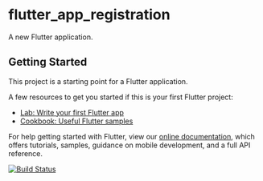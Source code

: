 # flutter_app_registration

A new Flutter application.

## Getting Started

This project is a starting point for a Flutter application.

A few resources to get you started if this is your first Flutter project:

- [Lab: Write your first Flutter app](https://flutter.dev/docs/get-started/codelab)
- [Cookbook: Useful Flutter samples](https://flutter.dev/docs/cookbook)

For help getting started with Flutter, view our
[online documentation](https://flutter.dev/docs), which offers tutorials,
samples, guidance on mobile development, and a full API reference.


[![Build Status](https://travis-ci.com/Lethokuhle123/AID.svg?token=b5zwrodGL6wtz1rc1jm2&branch=master)](https://travis-ci.com/Lethokuhle123/AID)
